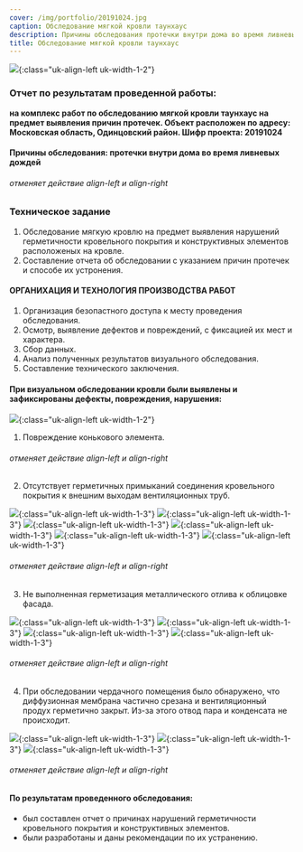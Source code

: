 ```yaml
---
cover: /img/portfolio/20191024.jpg
caption: Обследование мягкой кровли таунхаус
description: Причины обследования протечки внутри дома во время ливневых дождей
title: Обследование мягкой кровли таунхаус
---
```


![](/img/portfolio/20191024.png){:class="uk-align-left uk-width-1-2"}

### **Отчет по результатам проведенной работы:**
**на комплекс работ по обследованию мягкой кровли таунхаус на предмет выявления причин протечек.
Объект расположен по адресу: Московская область, Одинцовский район. 
Шифр проекта: 20191024**	

#### **Причины обследования: протечки внутри дома во время ливневых дождей**
###### отменяет действие align-left и align-right

### **Техническое задание**
1.	Обследование мягкую кровлю на предмет выявления нарушений герметичности кровельного покрытия и конструктивных элементов расположеных на кровле.
2.	Составление отчета об обследовании с указанием причин протечек и способе их устронения.

#### **ОРГАНИХАЦИЯ И ТЕХНОЛОГИЯ ПРОИЗВОДСТВА РАБОТ**
1.	Организация безопастного доступа к месту проведения обследования.
2.	Осмотр, выявление дефектов и повреждений, с фиксацией их мест и характера.
3.	Сбор данных.
4.	Анализ полученных результатов визуального обследования.
5.	Составление технического заключения.
 
#### **При визуальном обследовании кровли были выявлены и зафиксированы дефекты, повреждения, нарушения:**
![](/img/portfolio/20191024/20191024.1.jpg){:class="uk-align-left uk-width-1-2"}
1.	Повреждение конькового элемента.

  
###### отменяет действие align-left и align-right

2.	Отсутствует герметичных примыканий соединения кровельного покрытия к внешним выходам вентиляционных труб.  

![](/img/portfolio/20191024/20191024.2.png){:class="uk-align-left uk-width-1-3"}
![](/img/portfolio/20191024/20191024.3.png){:class="uk-align-left uk-width-1-3"}
![](/img/portfolio/20191024/20191024.4.png){:class="uk-align-left uk-width-1-3"}
![](/img/portfolio/20191024/20191024.5.png){:class="uk-align-left uk-width-1-3"}
![](/img/portfolio/20191024/20191024.6.png){:class="uk-align-left uk-width-1-3"}
![](/img/portfolio/20191024/20191024.7.png){:class="uk-align-left uk-width-1-3"}

###### отменяет действие align-left и align-right

3.	Не выполненная герметизация металлического отлива к облицовке фасада.

![](/img/portfolio/20191024/20191024.8.png){:class="uk-align-left uk-width-1-3"}
![](/img/portfolio/20191024/20191024.9.png){:class="uk-align-left uk-width-1-3"}
![](/img/portfolio/20191024/20191024.10.png){:class="uk-align-left uk-width-1-3"}
![](/img/portfolio/20191024/20191024.11.png){:class="uk-align-left uk-width-1-3"}
   
###### отменяет действие align-left и align-right

4.	При обследовании чердачного помещения было обнаружено, что диффузионная мембрана частично срезана и вентиляционный продух герметично закрыт. Из-за этого отвод пара и конденсата не происходит. 

![](/img/portfolio/20191024/20191024.12.png){:class="uk-align-left uk-width-1-3"}
![](/img/portfolio/20191024/20191024.13.png){:class="uk-align-left uk-width-1-3"}
![](/img/portfolio/20191024/20191024.14.png){:class="uk-align-left uk-width-1-3"}
  
###### отменяет действие align-left и align-right

#### **По результатам проведенного обследования:** 
- был составлен отчет о причинах нарушений герметичности кровельного покрытия и конструктивных элементов.
- были разработаны и даны рекомендации по их устранению.

